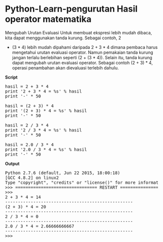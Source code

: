 # Python-Learn-pengurutan Hasil operator matematika

Mengubah Urutan Evaluasi Untuk membuat ekspresi lebih mudah dibaca, kita dapat menggunakan tanda kurung. Sebagai contoh, 2
+ (3 * 4) lebih mudah dipahami daripada 2 + 3 * 4 dimana pembaca harus mengetahui urutan evaluasi operator. Namun pemakaian tanda kurung jangan terlalu berlebihan seperti (2 + (3 * 4)).
Selain itu, tanda kurung dapat mengubah urutan evaluasi operator. Sebagai contoh (2 + 3) * 4, operasi penambahan akan dievaluasi terlebih dahulu.




<b>Script</b>
<pre>
hasil = 2 + 3 * 4
print '2 + 3 * 4 = %s' % hasil
print '-' * 50

hasil = (2 + 3) * 4
print '(2 + 3) * 4 = %s' % hasil
print '-' * 50

hasil = 2 / 3 * 4
print '2 / 3 * 4 = %s' % hasil
print '-' * 50

hasil = 2.0 / 3 * 4
print '2.0 / 3 * 4 = %s' % hasil
print '-' * 50
</pre>

<b>Output</b>

<pre>
Python 2.7.6 (default, Jun 22 2015, 18:00:18) 
[GCC 4.8.2] on linux2
Type "copyright", "credits" or "license()" for more information.
>>> ================================ RESTART ================================
>>> 
2 + 3 * 4 = 14
--------------------------------------------------
(2 + 3) * 4 = 20
--------------------------------------------------
2 / 3 * 4 = 0
--------------------------------------------------
2.0 / 3 * 4 = 2.66666666667
--------------------------------------------------
>>> 

</pre>
